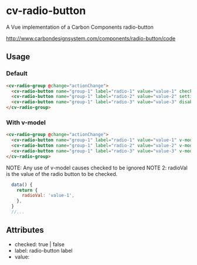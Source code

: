 # cv-radio-button

A Vue implementation of a Carbon Components radio-button

http://www.carbondesignsystem.com/components/radio-button/code

## Usage

### Default

```html
<cv-radio-group @change="actionChange">
  <cv-radio-button name="group-1" label="radio-1" value="value-1" checked settings.otherAttributes />
  <cv-radio-button name="group-1" label="radio-2" value="value-2" settings.otherAttributes />
  <cv-radio-button name="group-1" label="radio-3" value="value-3" disabled settings.otherAttributes />
</cv-radio-group>
```

### With v-model

```html
<cv-radio-group @change="actionChange">
  <cv-radio-button name="group-1" label="radio-1" value="value-1" v-model="radioVal" settings.otherAttributes />
  <cv-radio-button name="group-1" label="radio-2" value="value-2" v-model="radioVal" settings.otherAttributes />
  <cv-radio-button name="group-1" label="radio-3" value="value-3" v-model="radioVal" disabled settings.otherAttributes />
</cv-radio-group>
```

NOTE: Any use of v-model causes checked to be ignored
NOTE 2: radioVal is the value of the radio button to be checked.

```javascript
  data() {
    return {
      radioVal: 'value-1',
    },
  }
  //...
```

## Attributes

- checked: true | false
- label: radio-button label
- value:
